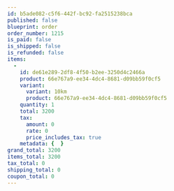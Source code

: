 ```yaml
---
id: b5ade082-c5f6-442f-bc92-fa2515238bca
published: false
blueprint: order
order_number: 1215
is_paid: false
is_shipped: false
is_refunded: false
items:
  -
    id: de61e289-2df8-4f50-b2ee-3250d4c2466a
    product: 66e767a9-ee34-4dc4-8681-d09bb59f0cf5
    variant:
      variant: 10km
      product: 66e767a9-ee34-4dc4-8681-d09bb59f0cf5
    quantity: 1
    total: 3200
    tax:
      amount: 0
      rate: 0
      price_includes_tax: true
    metadata: {  }
grand_total: 3200
items_total: 3200
tax_total: 0
shipping_total: 0
coupon_total: 0
---
```

